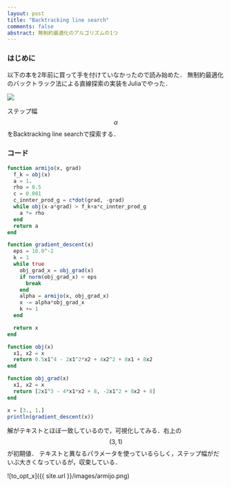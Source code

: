 ```yaml
---
layout: post
title: "Backtracking line search"
comments: false
abstract: 無制約最適化のアルゴリズムの1つ
---
```


### はじめに

以下の本を2年前に買って手を付けていなかったので読み始めた．
無制約最適化のバックトラック法による直線探索の実装をJuliaでやった．

<a href="https://www.amazon.co.jp/%E5%9F%BA%E7%A4%8E%E7%B3%BB-%E6%95%B0%E5%AD%A6-%E6%9C%80%E9%81%A9%E5%8C%96%E3%81%A8%E5%A4%89%E5%88%86%E6%B3%95-%E6%9D%B1%E4%BA%AC%E5%A4%A7%E5%AD%A6%E5%B7%A5%E5%AD%A6%E6%95%99%E7%A8%8B-%E5%AF%92%E9%87%8E/dp/4621088548/ref=as_li_ss_il?ie=UTF8&qid=1489251585&sr=8-1&keywords=%E6%9C%80%E9%81%A9%E5%8C%96%E3%81%A8%E5%A4%89%E5%88%86%E6%B3%95&linkCode=li2&tag=algebrae-22&linkId=a79b39ec42f08d08baa9630ac20d3d39" target="_blank"><img border="0" src="//ws-fe.amazon-adsystem.com/widgets/q?_encoding=UTF8&ASIN=4621088548&Format=_SL160_&ID=AsinImage&MarketPlace=JP&ServiceVersion=20070822&WS=1&tag=algebrae-22" ></a><img src="https://ir-jp.amazon-adsystem.com/e/ir?t=algebrae-22&l=li2&o=9&a=4621088548" width="1" height="1" border="0" alt="" style="border:none !important; margin:0px !important;" />

ステップ幅 $$\alpha$$ をBacktracking line searchで探索する．

### コード

``` julia
function armijo(x, grad)
  f_k = obj(x)
  a = 1.
  rho = 0.5
  c = 0.001
  c_innter_prod_g = c*dot(grad, -grad)
  while obj(x-a*grad) > f_k+a*c_innter_prod_g
    a *= rho
  end
  return a
end

function gradient_descent(x)
  eps = 10.0^-2
  k = 1
  while true
    obj_grad_x = obj_grad(x)
    if norm(obj_grad_x) < eps
      break
    end
    alpha = armijo(x, obj_grad_x)
    x -= alpha*obj_grad_x
    k += 1
  end

  return x
end

function obj(x)
  x1, x2 = x
  return 0.5x1^4 - 2x1^2*x2 + 4x2^2 + 8x1 + 8x2
end

function obj_grad(x)
  x1, x2 = x
  return [2x1^3 - 4*x1*x2 + 8, -2x1^2 + 8x2 + 8]
end

x = [3., 1.]
println(gradient_descent(x))
```

解がテキストとほぼ一致しているので，可視化してみる．右上の $$(3, 1)$$ が初期値．
テキストと異なるパラメータを使っているらしく，ステップ幅がだいぶ大きくなっているが，収束している．

![to_opt_x]({{ site.url }}/images/armijo.png)

